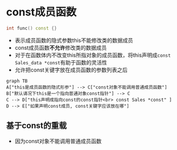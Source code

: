 # const成员函数

```c++
int func() const {}
```

- 表示成员函数的隐式参数this不能修改类的数据成员
- const成员函数**不允许**修改类的数据成员
- 对于在函数体内不改变this所指对象的成员函数，将this声明成`const Sales_data *const`有助于函数的灵活性
- 允许把const关键字放在成员函数的参数列表之后

```mermaid
graph TB
A["this是成员函数的隐式形参"] --> C["const对象不能调用普通成员函数"]
B["默认请况下this是一个指向普通对象const指针"] --> C
C --> D["this声明成指向const的const指针<br> const Sales *const" ]
D --> E["如果声明const成员, const关键字应该放在哪"]
```


## 基于const的重载

- 因为const对象不能调用普通成员函数